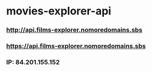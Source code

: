 # movies-explorer-api

### http://api.films-explorer.nomoredomains.sbs
### https://api.films-explorer.nomoredomains.sbs
### IP: 84.201.155.152
